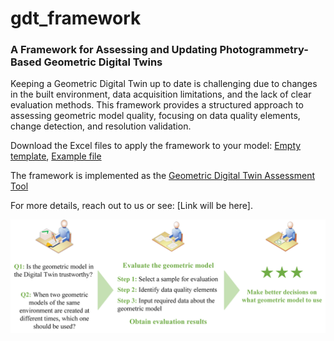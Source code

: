 # gdt_framework

### A Framework for Assessing and Updating Photogrammetry-Based Geometric Digital Twins  

Keeping a Geometric Digital Twin up to date is challenging due to changes in the built environment, data acquisition limitations, and the lack of clear evaluation methods. This framework provides a structured approach to assessing geometric model quality, focusing on data quality elements, change detection, and resolution validation.  

Download the Excel files to apply the framework to your model: [Empty template](gdt_fr_template.xlsx), [Example file](gdt_fr_paper.xlsx)

The framework is implemented as the [Geometric Digital Twin Assessment Tool](https://gdttool-01.streamlit.app/)

For more details, reach out to us or see: [Link will be here].

![](Graphical_abstract.jpg)
